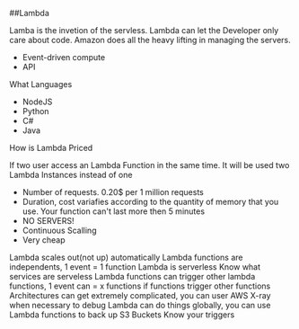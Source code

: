 ##Lambda

Lamba is the invetion of the servless. Lambda can let the Developer only care about code. Amazon does all the heavy lifting in managing the servers.

- Event-driven compute
- API

What Languages

- NodeJS
- Python
- C#
- Java

How is Lambda Priced

If two user access an Lambda Function in the same time. It will be used two Lambda Instances instead of one

- Number of requests. 0.20$ per 1 million requests
- Duration, cost variafies according to the quantity of memory that you use. Your function can't last more then 5 minutes
- NO SERVERS!
- Continuous Scalling
- Very cheap

Lambda scales out(not up) automatically
Lambda functions are independents, 1 event = 1 function
Lambda is serverless
Know what services are serveless
Lambda functions can trigger other lambda functions, 1 event can =  x functions if functions trigger other functions
Architectures can get extremely complicated, you can user AWS X-ray when necessary to debug
Lambda can do things globally, you can use Lambda functions to back up S3 Buckets
Know your triggers
